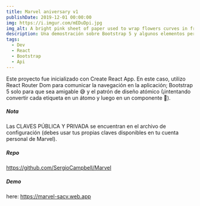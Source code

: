 ```yaml
---
title: Marvel aniversary v1
publishDate: 2019-12-01 00:00:00
img: https://i.imgur.com/mEDuDpi.jpg
img_alt: A bright pink sheet of paper used to wrap flowers curves in front of rich blue background
description: Una demostración sobre Bootstrap 5 y algunos elementos personalizados con React, apuntando a los endpoints de Marvel para mostrar personajes del UCM y cómics de Marvel Studios.
tags:
  - Dev
  - React
  - Bootstrap
  - Api
---
```


Este proyecto fue inicializado con Create React App. En este caso, utilizo React Router Dom para comunicar la navegación en la aplicación; Bootstrap 5 solo para que sea amigable 😅 y el patrón de diseño atómico (¡intentando convertir cada etiqueta en un átomo y luego en un componente 🤯).

##### Nota

Las CLAVES PÚBLICA Y PRIVADA se encuentran en el archivo de configuración (debes usar tus propias claves disponibles en tu cuenta personal de Marvel).

##### Repo

<https://github.com/SergioCampbell/Marvel>

##### Demo

 here: <https://marvel-sacv.web.app>
